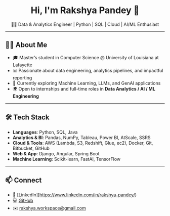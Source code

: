 <h1 align="center">Hi, I'm Rakshya Pandey 👋</h1>
<p align="center">👩‍💻 Data & Analytics Engineer | Python | SQL | Cloud | AI/ML Enthusiast</p>

---

## 👩‍💻 About Me

- 🎓 Master’s student in Computer Science @ University of Louisiana at Lafayette
- 📊 Passionate about data engineering, analytics pipelines, and impactful reporting
- 🚀 Currently exploring Machine Learning, LLMs, and GenAI applications
- 🌍 Open to internships and full-time roles in **Data Analytics / AI / ML Engineering**

---

## 🛠️ Tech Stack

- **Languages**: Python, SQL, Java
- **Analytics & BI**: Pandas, NumPy, Tableau, Power BI, AtScale, SSRS
- **Cloud & Tools**: AWS (Lambda, S3, Redshift, Glue, ec2), Docker, Git, Bitbucket, GitHub
- **Web & App**: Django, Angular, Spring Boot
- **Machine Learning**: Scikit-learn, FastAI, TensorFlow

---

## 📫 Connect

- 💼 [LinkedIn][https://www.linkedin.com/in/rakshya-pandey/)
- 💻 [GitHub](https://github.com/rakshyaaa)
- ✉️ rakshya.workspace@gmail.com

